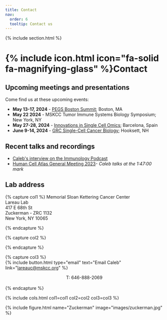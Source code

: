 ```yaml
---
title: Contact
nav:
  order: 6
  tooltip: Contact us
---
```


{% include section.html %}

# {% include icon.html icon="fa-solid fa-magnifying-glass" %}Contact

## Upcoming meetings and presentations

Come find us at these upcoming events:

- <b>May 13-17, 2024</b> - [PEGS Boston Summit](https://www.pegsummit.com/); Boston, MA
- <b>May 22 2024</b> - MSKCC Tumor Immune Systems Biology Symposium; New York, NY
- <b>May 27-28, 2024</b> - [Innovations in Single Cell Omics](https://www.isco-conference.eu/); Barcelona, Spain
- <b>June 9-14, 2024</b> - [GRC Single-Cell Cancer Biology](https://www.grc.org/venues/north-america/southern-new-hampshire-university/); Hooksett, NH

## Recent talks and recordings

- [Caleb's interview on the Immunology Podcast](https://www.immunologypodcast.com/ep-77-computational-and-translational-immunology-featuring-dr-caleb-lareau)
- [Human Cell Atlas General Meeting 2023](https://events.humancellatlas.org/2023gm/agenda/session/1147421)- _Caleb talks at the 1:47:00 mark_

## Lab address

{% capture col1 %}
Memorial Sloan Kettering Cancer Center<br>
Lareau Lab<br>
417 E 68th St<br>
Zuckerman - ZRC 1132<br>
New York, NY 10065<br>

{% endcapture %}

{% capture col2 %}
 
{% endcapture %}

{% capture col3 %}
<br>
{%
  include button.html
  type="email"
  text="Email Caleb"
  link="lareauc@mskcc.org"
%}
<center>T: 646-888-2069</center>
<br>
{% endcapture %}

{% include cols.html col1=col1 col2=col2 col3=col3 %}

{% include figure.html name="Zuckerman" image="images/zuckerman.jpg" %}
